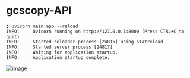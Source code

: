 # gcscopy-API

```
❯ uvicorn main:app --reload
INFO:     Uvicorn running on http://127.0.0.1:8000 (Press CTRL+C to quit)
INFO:     Started reloader process [24815] using statreload
INFO:     Started server process [24817]
INFO:     Waiting for application startup.
INFO:     Application startup complete.

```


![image](https://user-images.githubusercontent.com/5571330/121816420-6a338a00-cc73-11eb-8dab-a49ca6e4ae4c.png)


